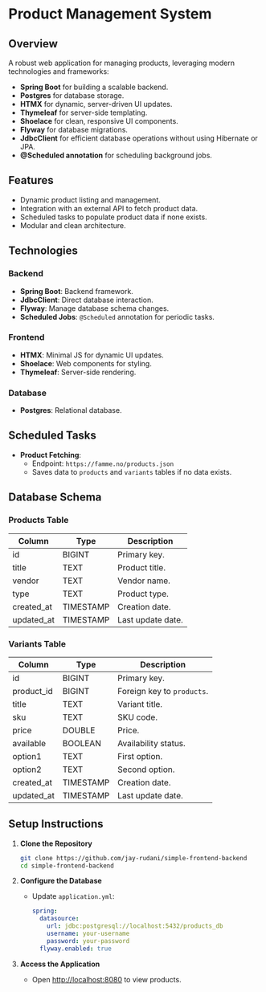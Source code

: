 # Product Management System

## Overview
A robust web application for managing products, leveraging modern technologies and frameworks:
- **Spring Boot** for building a scalable backend.
- **Postgres** for database storage.
- **HTMX** for dynamic, server-driven UI updates.
- **Thymeleaf** for server-side templating.
- **Shoelace** for clean, responsive UI components.
- **Flyway** for database migrations.
- **JdbcClient** for efficient database operations without using Hibernate or JPA.
- **@Scheduled annotation** for scheduling background jobs.

## Features
- Dynamic product listing and management.
- Integration with an external API to fetch product data.
- Scheduled tasks to populate product data if none exists.
- Modular and clean architecture.

## Technologies
### Backend
- **Spring Boot**: Backend framework.
- **JdbcClient**: Direct database interaction.
- **Flyway**: Manage database schema changes.
- **Scheduled Jobs**: `@Scheduled` annotation for periodic tasks.

### Frontend
- **HTMX**: Minimal JS for dynamic UI updates.
- **Shoelace**: Web components for styling.
- **Thymeleaf**: Server-side rendering.

### Database
- **Postgres**: Relational database.

## Scheduled Tasks
- **Product Fetching**:
    - Endpoint: `https://famme.no/products.json`
    - Saves data to `products` and `variants` tables if no data exists.

## Database Schema
### Products Table
| Column      | Type          | Description       |
|-------------|---------------|-------------------|
| id          | BIGINT        | Primary key.      |
| title       | TEXT          | Product title.    |
| vendor      | TEXT          | Vendor name.      |
| type        | TEXT          | Product type.     |
| created_at  | TIMESTAMP     | Creation date.    |
| updated_at  | TIMESTAMP     | Last update date. |

### Variants Table
| Column     | Type      | Description                |
|------------|-----------|----------------------------|
| id         | BIGINT    | Primary key.               |
| product_id | BIGINT    | Foreign key to `products`. |
| title      | TEXT      | Variant title.             |
| sku        | TEXT      | SKU code.                  |
| price      | DOUBLE    | Price.                     |
| available  | BOOLEAN   | Availability status.       |
| option1    | TEXT      | First option.              |
| option2    | TEXT      | Second option.             |
| created_at | TIMESTAMP | Creation date.             |
| updated_at | TIMESTAMP | Last update date.          |

## Setup Instructions

1. **Clone the Repository**
   ```bash
   git clone https://github.com/jay-rudani/simple-frontend-backend
   cd simple-frontend-backend
   ```

2. **Configure the Database**
    - Update `application.yml`:
      ```yaml
      spring:
        datasource:
          url: jdbc:postgresql://localhost:5432/products_db
          username: your-username
          password: your-password
        flyway.enabled: true
      ```

3. **Access the Application**
    - Open [http://localhost:8080](http://localhost:8080) to view products.
